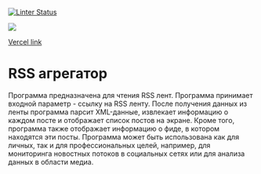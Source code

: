 
[![Linter Status](https://github.com/flickystyle/frontend-project-11/workflows/Node_CI/badge.svg)](https://github.com/flickystyle/frontend-project-11/actions)


<a href="https://codeclimate.com/github/flickystyle/frontend-project-12/maintainability"><img src="https://api.codeclimate.com/v1/badges/09e7449b8339f94a16dd/maintainability" /></a>


[Vercel link](https://frontend-project-11-inr1-dcdpdk2ld-flickystyle.vercel.app)

# RSS агрегатор

Программа предназначена для чтения RSS лент. Программа принимает входной параметр - ссылку на RSS ленту. После получения данных из ленты программа парсит XML-данные, извлекает информацию о каждом посте и отображает список постов на экране. Кроме того, программа также отображает информацию о фиде, в котором находятся эти посты. Программа может быть использована как для личных, так и для профессиональных целей, например, для мониторинга новостных потоков в социальных сетях или для анализа данных в области медиа.



